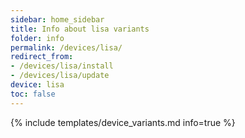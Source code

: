 ```yaml
---
sidebar: home_sidebar
title: Info about lisa variants
folder: info
permalink: /devices/lisa/
redirect_from:
- /devices/lisa/install
- /devices/lisa/update
device: lisa
toc: false
---
```

{% include templates/device_variants.md info=true %}

